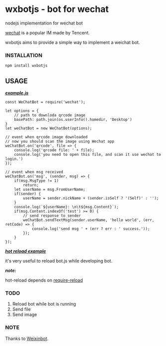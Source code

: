 # wxbotjs - bot for wechat

nodejs implementation for wechat bot

[wechat](http://weixin.qq.com/) is a popular IM made by Tencent.

wxbotjs aims to provide a simple way to implement a weichat bot.

### INSTALLATION

```
npm install wxbotjs
```

## USAGE

***[example.js](./example/example.js)***

```
const WeChatBot = require('wechat');

let options = {
	// path to downloda qrcode image
	basePath: path.join(os.userInfo().homedir, 'Desktop')
}
let weChatBot = new WeChatBot(options);

// event when qrcode image downloaded
// now you should scan the image using Wechat app
weChatBot.on('qrcode', file => {
	console.log('qrcode file: ' + file);
	console.log('you need to open this file, and scan it use wechat to login.')
});

// event when msg received
weChatBot.on('msg', (sender, msg) => {
	if(msg.MsgType != 1)
		return;
	let userName = msg.FromUserName;
	if(sender) {
		userName = sender.nickName + (sender.isSelf ? '(Self)' : '');
	}
	console.log(`${userName}: \n\t${msg.Content}`);
	if(msg.Content.indexOf('test') >= 0) {
		// send response to sender
		weChatBot.sendTextMsg(sender.userName, 'hello world', (err, retCode) => {
			console.log('send msg ' + (err ? err : ' success.'));
		});
	}
});

```

***[hot reload example](./example/hot-reload)***

it's very useful to reload bot.js while developing bot.

***note:***

hot-reload depends on [require-reload](https://www.npmjs.com/package/reload-require)

### TODO

1. Reload bot while bot is running
2. Send file
3. Send image

### NOTE
Thanks to [Weixinbot](https://github.com/hufuman/WeixinBot).

